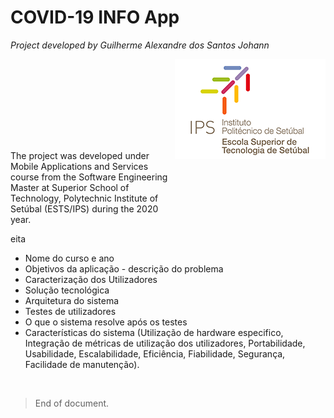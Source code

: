 # COVID-19 INFO App 

*Project developed by Guilherme Alexandre dos Santos Johann*

<div style="display: flex;
	flex-direction: row;
	flex-wrap: nowrap;
	justify-content: space-around;
	align-items: baseline;
	align-content: space-between;">
  <span>
    The project was developed under Mobile Applications and Services course from the Software
    Engineering Master at Superior School of Technology, Polytechnic Institute of Setúbal
    (ESTS/IPS) during the 2020 year.
  </span>
  <img src="https://github.com/gjohann7/covid_info/blob/master/docs/assets/logo-ESTS.png?raw=true" alt="IPS logo">
</div>



eita

- Nome do curso e ano
- Objetivos da aplicação - descrição do problema
- Caracterização dos Utilizadores
- Solução tecnológica
- Arquitetura do sistema
- Testes de utilizadores
- O que o sistema resolve após os testes
- Características do sistema (Utilização de hardware especifico, Integração de métricas de utilização dos utilizadores, Portabilidade, Usabilidade, Escalabilidade, Eficiência, Fiabilidade, Segurança, Facilidade de manutenção).

<br/>

>End of document.
